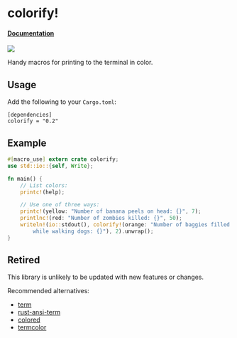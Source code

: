 # colorify!

#### [Documentation](http://doc.cogciprocate.com/colorify/colorify)

[![](http://meritbadge.herokuapp.com/colorify)](https://crates.io/crates/colorify)

Handy macros for printing to the terminal in color.

## Usage

Add the following to your `Cargo.toml`:

```
[dependencies]
colorify = "0.2"
```

## Example

```rust
#[macro_use] extern crate colorify;
use std::io::{self, Write};

fn main() {
	// List colors:
	printc!(help);

	// Use one of three ways:
	printc!(yellow: "Number of banana peels on head: {}", 7);
	printlnc!(red: "Number of zombies killed: {}", 50);
	writeln!(io::stdout(), colorify!(orange: "Number of baggies filled \
		while walking dogs: {}"), 2).unwrap();
}
```

## Retired

This library is unlikely to be updated with new features or changes.

Recommended alternatives:

* [term](https://github.com/Stebalien/term)
* [rust-ansi-term](https://github.com/ogham/rust-ansi-term)
* [colored](https://github.com/mackwic/colored)
* [termcolor](https://github.com/BurntSushi/ripgrep/tree/master/termcolor)


